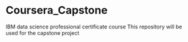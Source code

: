 # Coursera_Capstone
IBM data science professional certificate course
This repository will be used for the capstone project
